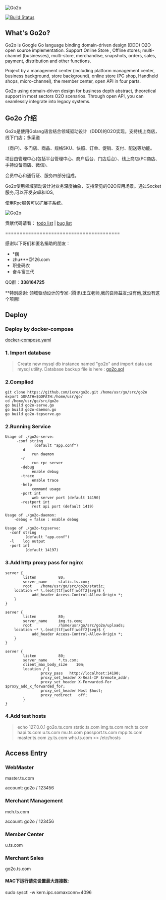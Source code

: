 ![Go2o](https://raw.githubusercontent.com/jsix/go2o/master/docs/mark.gif "GO2O")

[![Build Status](https://cloud.drone.io/api/badges/ixre/cms/status.svg)](https://cloud.drone.io/ixre/cms)

## What's Go2o? ##

Go2o is Google Go language binding domain-driven design (DDD) O2O open source implementation. Support Online Store ,
Offline stores; multi-channel (businesses), multi-store, merchandise, snapshots, orders, sales, payment, distribution
and other functions.

Project by a management center (including platform management center, business background, store background), online
store (PC shop, Handheld shops, micro-channel), the member center, open API in four parts.

Go2o using domain-driven design for business depth abstract, theoretical support in most sectors O2O scenarios. Through
open API, you can seamlessly integrate into legacy systems.

## Go2o 介绍 ##

Go2o是使用Golang语言结合领域驱动设计（DDD)的O2O实现。支持线上商店，线下门店；多渠道

（商户)、多门店、商品、规格SKU、快照、订单、促销、支付、配送等功能。

项目由管理中心(包括平台管理中心、商户后台、门店后台）、线上商店(PC商店、手持设备商店、微信)、

会员中心和通行证、服务四部分组成。

Go2o使用领域驱动设计对业务深度抽象，支持常见的O2O应用场景。通过Socket服务,可以开发安卓和IOS,

使用Rpc服务可以扩展子系统。

![Go2o](https://raw.githubusercontent.com/jsix/go2o/master/snapshot/dashboard.png "GO2O-DASHBOARD")


贡献代码请看： [todo list](https://github.com/ixre/go2o/tree/master/docs/dev/todo.md) |
[bug list](https://github.com/ixre/go2o/tree/master/docs/dev/bug.md)


========================================

感谢以下哥们和匿名捐助的朋友：

- *巍
- zhu***@126.com 
- 职业码农 
- 奋斗富三代

QQ群：**338164725**

**特别感谢: 领域驱动设计的专家-(腾讯)王立老师,我的良师益友;没有他,就没有这个项目!


## Deploy

### Deploy by docker-compose

[docker-compose.yaml](container/docker-compose.yaml)


### 1. Import database

> Create new mysql db instance named "go2o"
and import data use mysql utility. Database backup file is here : [go2o.sql](https://github.com/ixre/go2o/blob/master/docs/data/go2o.sql)

### 2.Complied

```
git clone https://github.com/ixre/go2o.git /home/usr/go/src/go2o
export GOPATH=$GOPATH:/home/usr/go/
cd /home/usr/go/src/go2o
go build go2o-serve.go
go build go2o-daemon.go
go build go2o-tcpserve.go
```

### 2.Running Service

```
Usage of ./go2o-serve:
     -conf string
             (default "app.conf")
       -d	
            run daemon
       -r   
            run rpc server
       -debug
            enable debug
       -trace
            enable trace
       -help
            command usage
       -port int
            web server port (default 14190)
       -restport int
            rest api port (default 1419)

Usage of ./go2o-daemon:
    -debug = false : enable debug

Usage of ./go2o-tcpserve:
  -conf string
         (default "app.conf")
  -l	log output
  -port int
         (default 14197)
```

### 3.Add http proxy pass for nginx

```
server {
        listen          80;
        server_name     static.ts.com;
        root    /home/usr/go/src/go2o/static;
    location ~* \.(eot|ttf|woff|woff2|svg)$ {
            add_header Access-Control-Allow-Origin *;
    }
}

server {
        listen          80;
        server_name     img.ts.com;
        root            /home/usr/go/src/go2o/uploads;
    location ~* \.(eot|ttf|woff|woff2|svg)$ {
            add_header Access-Control-Allow-Origin *;
    }
}

server {
        listen          80;
        server_name     *.ts.com;
        client_max_body_size    10m;  
        location / {
                proxy_pass   http://localhost:14190;
                proxy_set_header X-Real-IP $remote_addr;
                proxy_set_header X-Forwarded-For $proxy_add_x_forwarded_for;
                proxy_set_header Host $host;
                proxy_redirect   off;
        }
}
```

### 4.Add test hosts

> echo   127.0.0.1    go2o.ts.com static.ts.com img.ts.com mch.ts.com hapi.ts.com u.ts.com mu.ts.com passport.ts.com mpp.ts.com master.ts.com zy.ts.com whs.ts.com >> /etc/hosts

## Access Entry

### WebMaster

master.ts.com

account: go2o / 123456

### Merchant Management

mch.ts.com

account: go2o / 123456

### Member Center

u.ts.com

### Merchant Sales

go2o.ts.com



#### MAC下运行请先设置最大连接数:

sudo sysctl -w kern.ipc.somaxconn=4096

